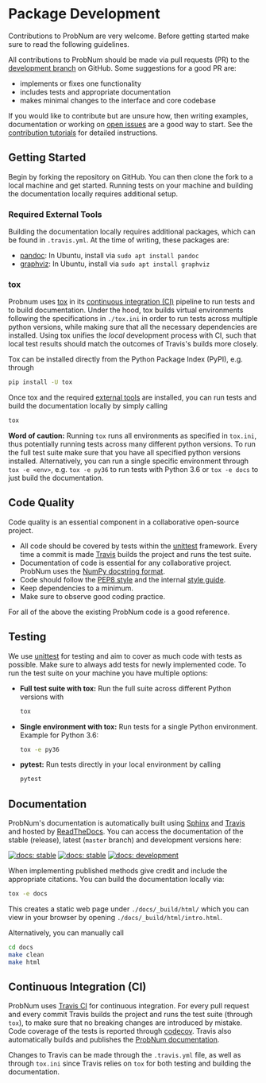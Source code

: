 # Package Development

Contributions to ProbNum are very welcome. Before getting started make sure to read the following guidelines.

All contributions to ProbNum should be made via pull requests (PR) to the
[development branch](https://github.com/probabilistic-numerics/probnum/tree/development) on GitHub. Some suggestions for
a good PR are:

- implements or fixes one functionality
- includes tests and appropriate documentation
- makes minimal changes to the interface and core codebase

If you would like to contribute but are unsure how, then writing examples, documentation or working on
[open issues](https://github.com/probabilistic-numerics/probnum/issues) are a good way to start. See the
[contribution tutorials](https://probabilistic-numerics.github.io/probnum/development/contributing.html#contribution-tutorials)
for detailed instructions.

## Getting Started

Begin by forking the repository on GitHub. You can then clone the fork to a local machine and get started.
Running tests on your machine and building the documentation locally requires additional setup.

### Required External Tools

Building the documentation locally requires additional packages, which can be found in `.travis.yml`.
At the time of writing, these packages are:
- [pandoc](https://pandoc.org/): In Ubuntu, install via `sudo apt install pandoc`
- [graphviz](https://graphviz.org/): In Ubuntu, install via `sudo apt install graphviz`

### tox

Probnum uses [tox](https://tox.readthedocs.io/en/latest/) in its [continuous integration (CI)](#continuous-integration) pipeline to run tests and to build documentation.
Under the hood, tox builds virtual environments following the specifications in `./tox.ini` in order to run tests across multiple python versions, while making sure that all the necessary dependencies are installed.
Using tox unifies the *local* development process with CI, such that local test results should match the outcomes of Travis's builds more closely.

Tox can be installed directly from the Python Package Index (PyPI), e.g. through
```bash
pip install -U tox
```
Once tox and the required [external tools](#required-external-tools) are installed, you can run tests and build the documentation locally by simply calling
```bash
tox
```

**Word of caution:**
Running `tox` runs all environments as specified in `tox.ini`, thus potentially running tests across many different python versions.
To run the full test suite make sure that you have all specified python versions installed.
Alternatively, you can run a single specific environment through `tox -e <env>`, e.g. `tox -e py36` to run tests with Python 3.6 or `tox -e docs` to just build the documentation.

## Code Quality

Code quality is an essential component in a collaborative open-source project.

- All code should be covered by tests within the [unittest](https://docs.python.org/3/library/unittest.html) framework. Every time a commit is
made [Travis](https://travis-ci.org/probabilistic-numerics/probnum) builds the project and runs the test suite.
- Documentation of code is essential for any collaborative project. ProbNum uses the
[NumPy docstring format](https://numpydoc.readthedocs.io/en/latest/format.html).
- Code should follow the [PEP8 style](https://www.python.org/dev/peps/pep-0008/) and the internal [style guide](https://github.com/probabilistic-numerics/probnum/blob/master/STYLEGUIDE.md).
- Keep dependencies to a minimum.
- Make sure to observe good coding practice.

For all of the above the existing ProbNum code is a good reference.

## Testing

We use [unittest](https://docs.python.org/3/library/unittest.html) for testing and aim to cover as much code with tests as possible.
Make sure to always add tests for newly implemented code.
To run the test suite on your machine you have multiple options:

- **Full test suite with tox:** Run the full suite across different Python versions with
  
  ```bash
  tox
  ```
  
- **Single environment with tox:** Run tests for a single Python environment. Example for Python 3.6:
  
  ```bash
  tox -e py36
  ```
  
- **pytest:** Run tests directly in your local environment by calling
  
  ```bash
  pytest
  ```

## Documentation

ProbNum's documentation is automatically built using [Sphinx](https://www.sphinx-doc.org/en/master/) and 
[Travis](https://travis-ci.org/probabilistic-numerics/probnum) and hosted by [ReadTheDocs](https://readthedocs.org/projects/probnum/).
You can access the documentation of the stable (release), latest (`master` branch) and development versions here:

[![docs: stable](https://img.shields.io/readthedocs/probnum.svg?logo=read%20the%20docs&logoColor=white&label=Docs%20(stable))](https://probnum.readthedocs.io/en/stable/)
[![docs: stable](https://img.shields.io/readthedocs/probnum.svg?logo=read%20the%20docs&logoColor=white&label=Docs%20(latest))](https://probnum.readthedocs.io/en/latest/)
[![docs: development](https://img.shields.io/readthedocs/probnum.svg?logo=read%20the%20docs&logoColor=white&label=Docs%20(dev)&version=development)](https://probnum.readthedocs.io/en/development/)

When implementing published methods give credit and include the appropriate citations.
You can build the documentation locally via:
```bash
tox -e docs
```
This creates a static web page under `./docs/_build/html/` which you can view in your browser by opening `./docs/_build/html/intro.html`.

Alternatively, you can manually call
```bash
cd docs
make clean
make html
```

## Continuous Integration (CI)

ProbNum uses [Travis CI](https://travis-ci.org/probabilistic-numerics/probnum) for continuous integration.
For every pull request and every commit Travis builds the project and runs the test suite (through `tox`), to make sure that no breaking changes are introduced by mistake.
Code coverage of the tests is reported through [codecov](https://codecov.io/github/probabilistic-numerics/probnum?branch=master).
Travis also automatically builds and publishes the [ProbNum documentation](../modules.html).

Changes to Travis can be made through the `.travis.yml` file, as well as through `tox.ini` since Travis relies on `tox` for both testing and building the documentation.
